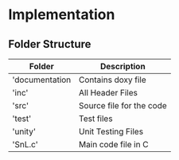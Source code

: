 # Implementation


## Folder Structure
Folder        | Description
--------------|-------------
'documentation| Contains doxy file
'inc'         | All Header Files
'src'         | Source file for the code
'test'        | Test files
'unity'       | Unit Testing Files
'SnL.c'       | Main code file in C
